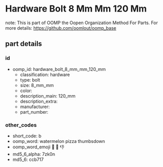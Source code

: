 # Hardware Bolt 8 Mm Mm 120 Mm  

note: This is part of OOMP the Oopen Organization Method For Parts. For more details: https://github.com/oomlout/oomp_base

##  part details





### id
* oomp_id: hardware_bolt_8_mm_mm_120_mm
  * classification: hardware
  * type: bolt
  * size: 8_mm_mm
  * color: 
  * description_main: 120_mm
  * description_extra: 
  * manufacturer: 
  * part_number: 

### other_codes
* short_code: b
* oomp_word: watermelon pizza thumbsdown
* oomp_word_emoji :watermelon: :pizza: :thumbsdown:
* md5_6_alpha: 7zk0n
* md5_6: ccb717